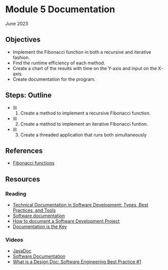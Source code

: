 # Module 5 Documentation
June 2023

## Objectives

* Implement the Fibonacci function in both a recursive and iterative fashion.
* Find the runtime efficiency of each method.
* Create a chart of the results with time on the Y-axis and input on the X-axis.
* Create documentation for the program.

## Steps: Outline

- [x] 1. Create a method to implement a recursive Fibonacci function.
- [x] 2. Create a method to implement an iterative Fibonacci funtion.
- [x] 3. Create a threaded application that runs both simultaneously

## References

* [Fibonacci functions](https://dev.to/khalilsaboor/fibonacci-recursion-vs-iteration--474l)

## Resources

### Reading

* [Technical Documentation in Software Development: Types, Best Practices, and Tools](https://www.altexsoft.com/blog/business/technical-documentation-in-software-development-types-best-practices-and-tools/)
* [Software documentation](https://en.wikipedia.org/wiki/Software_documentation)
* [How to document a Software Development Project](https://www.smartics.eu/confluence/display/PDAC1/How+to+document+a+Software+Development+Project)
* [Documentation is the Key](https://www.tutorialspoint.com/developers_best_practices/documentation_is_key)

### Videos

* [JavaDoc](https://www.youtube.com/watch?v=CfvHHmwW-BA)
* [Software Documentation](https://www.youtube.com/watch?v=ApqnZIWPw7s)
* [ What is a Design Doc: Software Engineering Best Practice #1 ](https://www.youtube.com/watch?v=aRPKBVHmm2U)
